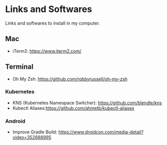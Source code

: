 # Links and Softwares
Links and softwares to install in my computer.

## Mac
  - iTerm2: https://www.iterm2.com/
  
## Terminal
  - Oh My Zsh: https://github.com/robbyrussell/oh-my-zsh

### Kubernetes
  - KNS (Kubernetes Namespace Switcher): https://github.com/blendle/kns
  - Kubectl Aliases:https://github.com/ahmetb/kubectl-aliases

### Android
  - Improve Gradle Build: https://www.droidcon.com/media-detail?video=352688995
